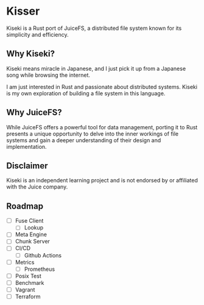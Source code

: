 # Kisser

Kiseki is a Rust port of JuiceFS, a distributed file 
system known for its simplicity and efficiency.

## Why Kiseki?

Kiseki means miracle in Japanese, and I just pick it up from a Japanese 
song while browsing the internet. 

I am just interested in Rust and passionate about distributed systems.
Kiseki is my own exploration of building a file system in this language.

## Why JuiceFS?

While JuiceFS offers a powerful tool for data management, 
porting it to Rust presents a unique opportunity to delve
into the inner workings of file systems and gain a deeper
understanding of their design and implementation.

## Disclaimer 
Kiseki is an independent learning project 
and is not endorsed by or affiliated with the Juice company.

## Roadmap
- [ ] Fuse Client
  - [ ] Lookup
- [ ] Meta Engine
- [ ] Chunk Server
- [ ] CI/CD
  - [ ] Github Actions
- [ ] Metrics
  -  [ ] Prometheus
- [ ] Posix Test
- [ ] Benchmark
- [ ] Vagrant
- [ ] Terraform
